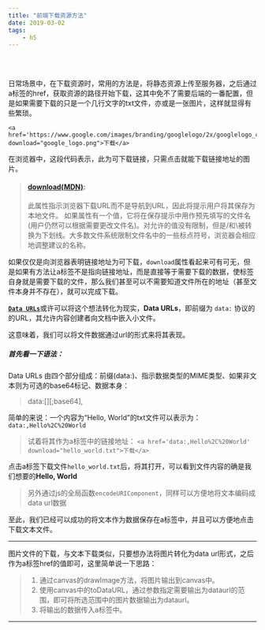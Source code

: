 ```yaml
---
title: "前端下载资源方法"  
date: 2019-03-02
tags: 
	- h5
---
```


### &nbsp;
日常场景中，在下载资源时，常用的方法是，将静态资源上传至服务器，之后通过a标签的href，获取资源的路径开始下载，这其中免不了需要后端的一番配置，但是如果需要下载的只是一个几行文字的txt文件，亦或是一张图片，这样就显得有些繁琐。
<!-- more -->
```
<a href='https://www.google.com/images/branding/googlelogo/2x/googlelogo_color_272x92dp.png' download="google_logo.png">下载</a>
```
在浏览器中，这段代码表示，此为可下载链接，只需点击就能下载链接地址的图片。
>#### [download(MDN)](https://developer.mozilla.org/zh-CN/docs/Web/HTML/Element/a):
>此属性指示浏览器下载URL而不是导航到URL，因此将提示用户将其保存为本地文件。
>如果属性有一个值，它将在保存提示中用作预先填写的文件名 (用户仍然可以根据需要更改文件名)。对允许的值没有限制，但是/和\被转换为下划线。大多数文件系统限制文件名中的一些标点符号，浏览器会相应地调整建议的名称。

如果仅仅是向浏览器表明链接地址为可下载，`download`属性看起来可有可无，但是如果有方法让a标签不是指向链接地址，而是直接等于需要下载的数据，使标签自身就是需要下载的文件，那么我们甚至可以不需要知道文件所在的地址（甚至文件本身并不存在），就可以完成下载。

[__`Data URLs`__](https://developer.mozilla.org/zh-CN/docs/Web/HTTP/data_URIs)或许可以将这个想法转化为现实，**Data URLs**，即前缀为 `data:` 协议的的URL，其允许内容创建者向文档中嵌入小文件。

这意味着，我们可以将文件数据通过url的形式来将其表现。
##### 首先看一下语法：
Data URLs 由四个部分组成：前缀(data:)、指示数据类型的MIME类型、如果非文本则为可选的base64标记、数据本身：
>data:[<mediatype>]\[;base64\],<data>  

简单的来说：一个内容为“Hello,  World”的txt文件可以表示为：
​    `data:,Hello%2C%20World`

 >试着将其作为a标签中的链接地址：
 > `<a href='data:,Hello%2C%20World' download="hello_world.txt">下载</a>` 

点击a标签下载文件`hello_world.txt`后，将其打开，可以看到文件内容的确是我们想要的**Hello,  World**
>另外通过js的全局函数`encodeURIComponent`，同样可以方便地将文本编码成data url数据

至此，我们已经可以成功的将文本作为数据保存在a标签中，并且可以方便地点击下载文本文件。

---
图片文件的下载，与文本下载类似，只要想办法将图片转化为data url形式，之后作为a标签href的值即可，这里简单说一下思路：
>	1. 通过canvas的drawImage方法，将图片输出到canvas中。
>	2. 使用canvas中的toDataURL，通过参数指定需要输出为dataurl的范围，即可将所选范围中的图片数据输出为dataurl。
>	3. 将输出的数据传入a标签中。

---

